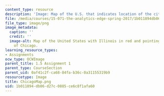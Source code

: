 ```yaml
---
content_type: resource
description: 'Image: Map of the U.S. that indicates location of the city of Chicago.'
file: /media/courses/15-071-the-analytics-edge-spring-2017/1b011894db06d27c0885ce6c8f1afa60_ChicagoMap.png
file_type: image/png
image_metadata:
  caption: ''
  credit: ''
  image-alt: Map of the United States with Illinois in red and pointing to location
    of Chicago.
learning_resource_types:
- Assignments
ocw_type: OCWImage
parent_title: 1.5 Assignment 1
parent_type: CourseSection
parent_uid: 0af41c2f-ca68-84fa-b36c-0a31155319b9
resourcetype: Image
title: ChicagoMap.png
uid: 1b011894-db06-d27c-0885-ce6c8f1afa60
---
```

